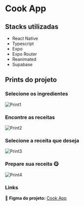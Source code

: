 # Cook App

## Stacks utilizadas

- React Native
- Typescript
- Expo
- Expo Router
- Reanimated
- Supabase

## Prints do projeto

### Selecione os ingredientes

![Print1](./assets/images/Print1.jpg)

### Encontre as receitas

![Print2](./assets/images/Print2.jpg)

### Selecione a receita que deseja

![Print3](./assets/images/Print3.jpg)

### Prepare sua receita 😋

![Print4](./assets/images/Print4.jpg)

### Links

🔴 **Figma do projeto:** [Cook App](<https://www.figma.com/file/lwB5BA6VZX8yzqJLYo3nzf/Cook-App-(Copy)?type=design&node-id=0-1&mode=design&t=Nciktd1jqB2WkOHJ-0>)
